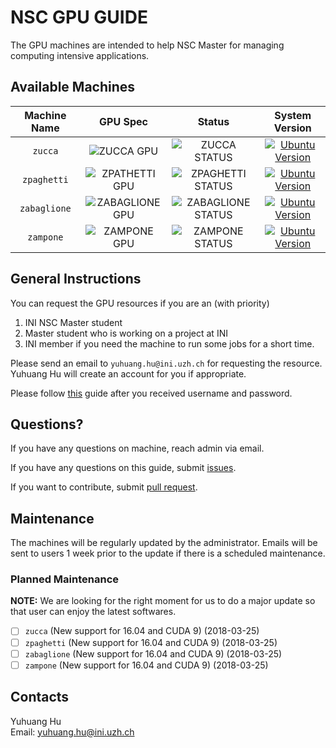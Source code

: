 # NSC GPU GUIDE

The GPU machines are intended to help NSC Master for managing computing
intensive applications.

## Available Machines

|Machine Name|GPU Spec|Status|System Version|
|:----------:|:------:|:----:|:------------:|
|`zucca`|![ZUCCA GPU](https://img.shields.io/badge/GPU-TITAN%20X-%23ff0090.svg)|![ZUCCA STATUS](https://img.shields.io/badge/STATUS-ON-brightgreen.svg)|[![Ubuntu Version](https://img.shields.io/badge/Ubuntu%20Server-16.04-yellowgreen.svg)](https://launchpad.net/ubuntu/+mirror/releases.ubuntu.csg.uzh.ch-releases)|
|`zpaghetti`|![ZPATHETTI GPU](https://img.shields.io/badge/GPU-TITAN%20X-%23ff0090.svg)|![ZPAGHETTI STATUS](https://img.shields.io/badge/STATUS-ON-brightgreen.svg)|[![Ubuntu Version](https://img.shields.io/badge/Ubuntu%20Server-16.04-yellowgreen.svg)](https://launchpad.net/ubuntu/+mirror/releases.ubuntu.csg.uzh.ch-releases)|
|`zabaglione`|![ZABAGLIONE GPU](https://img.shields.io/badge/GPU-GTX%201080-%23ff0090.svg)|![ZABAGLIONE STATUS](https://img.shields.io/badge/STATUS-ON-brightgreen.svg)|[![Ubuntu Version](https://img.shields.io/badge/Ubuntu%20Server-16.04-yellowgreen.svg)](https://launchpad.net/ubuntu/+mirror/releases.ubuntu.csg.uzh.ch-releases)|
|`zampone`|![ZAMPONE GPU](https://img.shields.io/badge/GPU-GTX%201080-%23ff0090.svg)|![ZAMPONE STATUS](https://img.shields.io/badge/STATUS-ON-brightgreen.svg)|[![Ubuntu Version](https://img.shields.io/badge/Ubuntu%20Server-16.04-yellowgreen.svg)](https://launchpad.net/ubuntu/+mirror/releases.ubuntu.csg.uzh.ch-releases)|


## General Instructions

You can request the GPU resources if you are an (with priority)

1. INI NSC Master student
2. Master student who is working on a project at INI
3. INI member if you need the machine to run some jobs for a short time.

Please send an email to `yuhuang.hu@ini.uzh.ch` for requesting the resource.
Yuhuang Hu will create an account for you if appropriate.

Please follow [this](./User-Guide.md) guide after you received username and password.

## Questions?

If you have any questions on machine, reach admin via email.

If you have any questions on this guide, submit [issues](https://github.com/duguyue100/NSC-GPU-GUIDE/issues).

If you want to contribute, submit [pull request](https://github.com/duguyue100/NSC-GPU-GUIDE/pulls).

## Maintenance

The machines will be regularly updated by the administrator.
Emails will be sent to users 1 week prior to the update if there is a scheduled
maintenance.

### Planned Maintenance

__NOTE:__ We are looking for the right moment for us to do a major update so that user can enjoy the latest
softwares.

+ [ ] `zucca` (New support for 16.04 and CUDA 9) (2018-03-25)
+ [ ] `zpaghetti` (New support for 16.04 and CUDA 9) (2018-03-25)
+ [ ] `zabaglione` (New support for 16.04 and CUDA 9) (2018-03-25)
+ [ ] `zampone` (New support for 16.04 and CUDA 9) (2018-03-25)

## Contacts

Yuhuang Hu  
Email: yuhuang.hu@ini.uzh.ch
